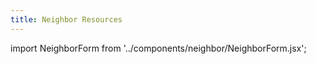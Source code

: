 ```yaml
---
title: Neighbor Resources
---
```


import NeighborForm from '../components/neighbor/NeighborForm.jsx';

<NeighborForm/>
